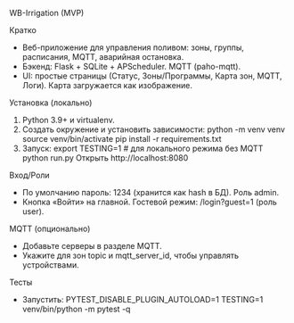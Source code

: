 WB-Irrigation (MVP)

Кратко
- Веб-приложение для управления поливом: зоны, группы, расписания, MQTT, аварийная остановка.
- Бэкенд: Flask + SQLite + APScheduler. MQTT (paho-mqtt).
- UI: простые страницы (Статус, Зоны/Программы, Карта зон, MQTT, Логи). Карта загружается как изображение.

Установка (локально)
1) Python 3.9+ и virtualenv.
2) Создать окружение и установить зависимости:
   python -m venv venv
   source venv/bin/activate
   pip install -r requirements.txt
3) Запуск:
   export TESTING=1  # для локального режима без MQTT
   python run.py
   Открыть http://localhost:8080

Вход/Роли
- По умолчанию пароль: 1234 (хранится как hash в БД). Роль admin.
- Кнопка «Войти» на главной. Гостевой режим: /login?guest=1 (роль user).

MQTT (опционально)
- Добавьте серверы в разделе MQTT.
- Укажите для зон topic и mqtt_server_id, чтобы управлять устройствами.

Тесты
- Запустить: PYTEST_DISABLE_PLUGIN_AUTOLOAD=1 TESTING=1 venv/bin/python -m pytest -q


